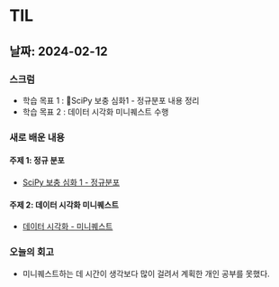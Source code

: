 # TIL

## 날짜: 2024-02-12

### 스크럼

- 학습 목표 1 : SciPy 보충 심화1 - 정규분포 내용 정리
- 학습 목표 2 : 데이터 시각화 미니퀘스트 수행

### 새로 배운 내용

#### 주제 1: 정규 분포
- [SciPy 보충 심화 1 - 정규분포](https://www.notion.so/0-SciPy-1-1991a9cdbf7180dfa78cf24826565bac)


#### 주제 2: 데이터 시각화 미니퀘스트

- [데이터 시각화 - 미니퀘스트](https://colab.research.google.com/drive/1urPNNSk9G8ZcyNcTcwkN64u_Zxhtw4S9?usp=sharing)

### 오늘의 회고

- 미니퀘스트하는 데 시간이 생각보다 많이 걸려서 계획한 개인 공부를 못했다.
